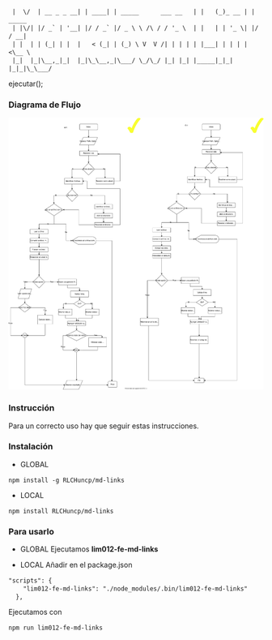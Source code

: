 ```  __  __            _       _                       _     _       _
 |  \/  | __ _ _ __| | ____| | _____      ___ __   | |   (_)_ __ | | _____
 | |\/| |/ _` | '__| |/ / _` |/ _ \ \ /\ / / '_ \  | |   | | '_ \| |/ / __|
 | |  | | (_| | |  |   < (_| | (_) \ V  V /| | | | | |___| | | | |   <\__ \
 |_|  |_|\__,_|_|  |_|\_\__,_|\___/ \_/\_/ |_| |_| |_____|_|_| |_|_|\_\___/
 ```


ejecutar();
### Diagrama de Flujo
![](src/img/diagrama_Flujo.svg)

### Instrucción
Para un correcto uso hay que seguir estas instrucciones.

### Instalación

* GLOBAL
```
npm install -g RLCHuncp/md-links
```
* LOCAL
```
npm install RLCHuncp/md-links
```
### Para usarlo

* GLOBAL
Ejecutamos **lim012-fe-md-links**

* LOCAL
Añadir en el package.json
```
"scripts": {
    "lim012-fe-md-links": "./node_modules/.bin/lim012-fe-md-links"
  },
```
Ejecutamos con
```
npm run lim012-fe-md-links
```
